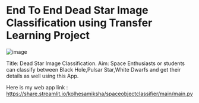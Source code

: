 # End To End Dead Star Image Classification using Transfer Learning Project

![image](https://user-images.githubusercontent.com/73512374/179821641-d7f1e47b-dd35-4da2-81b8-aa5d26a74d69.png)

Title: Dead Star Image Classification.
Aim: Space Enthusiasts or students can classify between Black Hole,Pulsar Star,White Dwarfs and get their details as well using this App.


Here is my web app link :
https://share.streamlit.io/kolhesamiksha/spaceobjectclassifier/main/main.py
